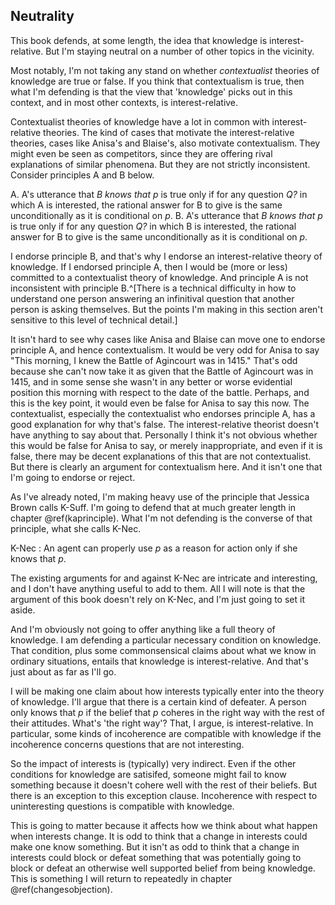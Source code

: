 ## Neutrality

This book defends, at some length, the idea that knowledge is interest-relative. But I'm staying neutral on a number of other topics in the vicinity.

Most notably, I'm not taking any stand on whether _contextualist_ theories of knowledge are true or false. If you think that contextualism is true, then what I'm defending is that the view that 'knowledge' picks out in this context, and in most other contexts, is interest-relative.

Contextualist theories of knowledge have a lot in common with interest-relative theories. The kind of cases that motivate the interest-relative theories, cases like Anisa's and Blaise's, also motivate contextualism. They might even be seen as competitors, since they are offering rival explanations of similar phenomena. But they are not strictly inconsistent. Consider principles A and B below.

A.  A's utterance that _B knows that p_ is true only if for any question _Q?_ in which A is interested, the rational answer for B to give is the same unconditionally as it is conditional on $p$.
B.  A's utterance that _B knows that p_ is true only if for any question _Q?_ in which B is interested, the rational answer for B to give is the same unconditionally as it is conditional on $p$.

I endorse principle B, and that's why I endorse an interest-relative theory of knowledge. If I endorsed principle A, then I would be (more or less) committed to a contextualist theory of knowledge. And principle A is not inconsistent with principle B.^[There is a technical difficulty in how to understand one person answering an infinitival question that another person is asking themselves. But the points I'm making in this section aren't sensitive to this level of technical detail.]

It isn't hard to see why cases like Anisa and Blaise can move one to endorse principle A, and hence contextualism. It would be very odd for Anisa to say "This morning, I knew the Battle of Agincourt was in 1415." That's odd because she can't now take it as given that the Battle of Agincourt was in 1415, and in some sense she wasn't in any better or worse evidential position this morning with respect to the date of the battle. Perhaps, and this is the key point, it would even be false for Anisa to say this now. The contextualist, especially the contextualist who endorses principle A, has a good explanation for why that's false. The interest-relative theorist doesn't have anything to say about that. Personally I think it's not obvious whether this would be false for Anisa to say, or merely inappropriate, and even if it is false, there may be decent explanations of this that are not contextualist. But there is clearly an argument for contextualism here. And it isn't one that I'm going to endorse or reject.

As I've already noted, I'm making heavy use of the principle that Jessica Brown calls K-Suff. I'm going to defend that at much greater length in chapter \@ref(kaprinciple). What I'm not defending is the converse of that principle, what she calls K-Nec.

K-Nec
:    An agent can properly use $p$ as a reason for action only if she knows that $p$.

The existing arguments for and against K-Nec are intricate and interesting, and I don't have anything useful to add to them. All I will note is that the argument of this book doesn't rely on K-Nec, and I'm just going to set it aside.

And I'm obviously not going to offer anything like a full theory of knowledge. I am defending a particular necessary condition on knowledge. That condition, plus some commonsensical claims about what we know in ordinary situations, entails that knowledge is interest-relative. And that's just about as far as I'll go.

I will be making one claim about how interests typically enter into the theory of knowledge. I'll argue that there is a certain kind of defeater. A person only knows that $p$ if the belief that $p$ coheres in the right way with the rest of their attitudes. What's 'the right way'? That, I argue, is interest-relative. In particular, some kinds of incoherence are compatible with knowledge if the incoherence concerns questions that are not interesting.

So the impact of interests is (typically) very indirect. Even if the other conditions for knowledge are satisifed, someone might fail to know something because it doesn't cohere well with the rest of their beliefs. But there is an exception to this exception clause. Incoherence with respect to uninteresting questions is compatible with knowledge.

This is going to matter because it affects how we think about what happen when interests change. It is odd to think that a change in interests could make one know something. But it isn't as odd to think that a change in interests could block or defeat something that was potentially going to block or defeat an otherwise well supported belief from being knowledge. This is something I will return to repeatedly in chapter \@ref(changesobjection).
